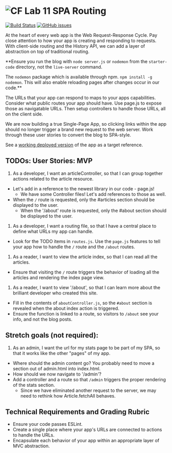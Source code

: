 ![CF](https://i.imgur.com/7v5ASc8.png)  Lab 11 SPA Routing
=======
[![Build Status](https://travis-ci.org/codefellows-seattle-301d4/11-SPA-routing.svg?branch=master)](https://travis-ci.org/codefellows-seattle-301d4/11-SPA-routing) [![GitHub issues](https://img.shields.io/badge/Issues%3F-Ask%20for%20Help!-orange.svg)](https://github.com/codefellows/seattle-301d7/issues/new)

At the heart of every web app is the Web Request-Response Cycle. Pay close attention to how your app is creating and responding to requests. With client-side routing and the History API, we can add a layer of abstraction on top of traditional routing.

**Ensure you run the blog with `node server.js` or `nodemon` from the `starter-code` directory, not the `live-server` command.  

The `nodemon` package which is available through npm. `npm install -g nodemon`. This will also enable reloading pages after changes occur in our code.**

The URLs that your app can respond to maps to your apps capabilities. Consider what public routes your app should have. Use page.js to expose those as navigatable URLs. Then setup controllers to handle those URLs, all on the client side.

We are now building a true Single-Page App, so clicking links within the app should no longer trigger a brand new request to the web server. Work through these user stories to convert the blog to SPA-style.

See a [working deployed version](https://cf-mvc-blog--class11.aerobatic.io/) of the app as a target reference.

## TODOs: User Stories: MVP
 1. As a developer, I want an articleController, so that I can group together actions related to the article resource.
  - Let's add in a reference to the newest library in our code - page.js!
	- We have some Controller files! Let's add references to those as well.
  - When the `/` route is requested, only the #articles section should be displayed to the user.
	- When the '/about' route is requested, only the #about section should be displayed to the user.
 1. As a developer, I want a routing file, so that I have a central place to define what URLs my app can handle.
  - Look for the TODO items in `routes.js`. Use the `page.js` features to tell your app how to handle the `/` route and the `/about` routes.
 1. As a reader, I want to view the article index, so that I can read all the articles.
  - Ensure that visiting the `/` route triggers the behavior of loading all the articles and rendering the index page view.
 1. As a reader, I want to view '/about', so that I can learn more about the brilliant developer who created this site.
  - Fill in the contents of `aboutController.js`, so the `#about` section is revealed when the about index action is triggered.
  - Ensure the function is linked to a route, so visitors to `/about` see your info, and not the blog posts.

## Stretch goals (not required):
 1. As an admin, I want the url for my stats page to be part of my SPA, so that it works like the other "pages" of my app.
  - Where should the admin content go? You probably need to move a section out of admin.html into index.html.
  - How should we now navigate to '/admin'?
  - Add a controller and a route so that `/admin` triggers the proper rendering of the stats section.
	- Since we have eliminated another request to the server, we may need to rethink how Article.fetchAll behaves.


## Technical Requirements and Grading Rubric
 - Ensure your code passes ESLint.
 - Create a single place where your app's URLs are connected to actions to handle the URLs.
 - Encapsulate each behavior of your app within an appropriate layer of MVC abstraction.
